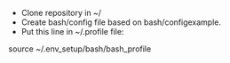 * Clone repository in ~/
* Create bash/config file based on bash/configexample.
* Put this line in ~/.profile file:

source ~/.env_setup/bash/bash_profile
